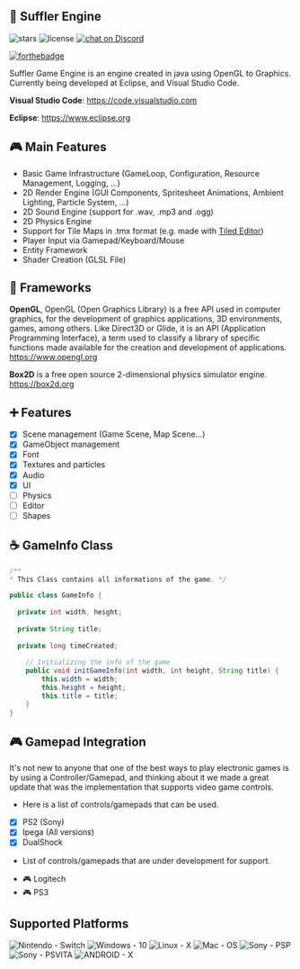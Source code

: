 ## 💬 Suffler Engine


![stars](https://img.shields.io/github/stars/sufflerengine/SufflerEngine)
![license](https://img.shields.io/github/license/sufflerengine/SufflerEngine)
 <a href="https://discord.gg/BsMwRBc2gr">
        <img src="https://img.shields.io/discord/308323056592486420?logo=discord"
            alt="chat on Discord"></a>

[![forthebadge](https://forthebadge.com/images/badges/built-by-developers.svg)](http://forthebadge.com)

Suffler Game Engine is an engine created in java using OpenGL to Graphics.
Currently being developed at Eclipse, and Visual Studio Code.


**Visual Studio Code**: https://code.visualstudio.com
                  
**Eclipse**: https://www.eclipse.org

## :video_game: Main Features

* Basic Game Infrastructure (GameLoop, Configuration, Resource Management, Logging, ...)
* 2D Render Engine (GUI Components, Spritesheet Animations, Ambient Lighting, Particle System, ...)
* 2D Sound Engine (support for .wav, .mp3 and .ogg)
* 2D Physics Engine
* Support for Tile Maps in .tmx format (e.g. made with [Tiled Editor](http://www.mapeditor.org/))
* Player Input via Gamepad/Keyboard/Mouse
* Entity Framework
* Shader Creation (GLSL File)


## :elephant: Frameworks
**OpenGL**, OpenGL (Open Graphics Library) is a free API used in computer graphics, for the development of graphics applications, 3D environments, games, among others. Like Direct3D or Glide, it is an API (Application Programming Interface), a term used to classify a library of specific functions made available for the creation and development of applications.
https://www.opengl.org

**Box2D** is a free open source 2-dimensional physics simulator engine.
https://box2d.org

## ➕ Features 
- [x] Scene management (Game Scene, Map Scene...)
- [x] GameObject management 
- [x] Font 
- [x] Textures and particles
- [x] Audio
- [x] UI
- [ ] Physics
- [ ] Editor
- [ ] Shapes

## :coffee: GameInfo Class
```java
/** 
* This Class contains all informations of the game. */

public class GameInfo {
  
  private int width, height;
  
  private String title;
  
  private long timeCreated;
  
    // Initializing the info of the game
    public void initGameInfo(int width, int height, String title) {
        this.width = width;
        this.height = height;
        this.title = title;
    }
}
```
## :video_game: Gamepad Integration

It's not new to anyone that one of the best ways to play electronic games is by using a Controller/Gamepad, and thinking about it we made a great update that was the implementation that supports video game controls.

* Here is a list of controls/gamepads that can be used.
- [x] PS2 (Sony)
- [x] Ipega (All versions)
- [x] DualShock 

* List of controls/gamepads that are under development for support.
- :video_game: Logitech 
- :video_game: PS3

## Supported Platforms

![Nintendo - Switch](https://img.shields.io/badge/Nintendo-Switch-2ea44f?style=for-the-badge&logo=https%3A%2F%2Fimgur.com%2Fgallery%2F4WbTn)
![Windows - 10](https://img.shields.io/badge/Windows-10-000fff?style=for-the-badge&logo=https%3A%2F%2Fimgur.com%2Fgallery%2F4WbTn)
![Linux - X](https://img.shields.io/badge/Linux-X-fff000?style=for-the-badge&logo=https%3A%2F%2Fimgur.com%2Fgallery%2F4WbTn)
![Mac - OS](https://img.shields.io/badge/Mac-OS-5fff44?style=for-the-badge&logo=https%3A%2F%2Fimgur.com%2Fgallery%2F4WbTn)
![Sony - PSP](https://img.shields.io/badge/Sony-PSP-654fff?style=for-the-badge&logo=https%3A%2F%2Fimgur.com%2Fgallery%2F4WbTn)
![Sony - PSVITA](https://img.shields.io/badge/Sony-PSVITA-654f43?style=for-the-badge&logo=https%3A%2F%2Fimgur.com%2Fgallery%2F4WbTn)
![ANDROID - X](https://img.shields.io/badge/ANDROID-X-ff11ff?style=for-the-badge&logo=https%3A%2F%2Fimgur.com%2Fgallery%2F4WbTn)
